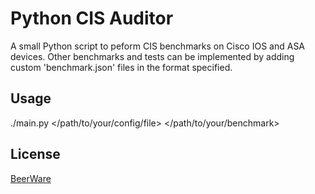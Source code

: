 # Python CIS Auditor
A small Python script to peform CIS benchmarks on Cisco IOS and ASA devices.  Other benchmarks and tests can be implemented by adding custom 'benchmark.json' files in the format specified.

## Usage
./main.py </path/to/your/config/file> </path/to/your/benchmark>

## License
[BeerWare](https://en.wikipedia.org/wiki/Beerware)

